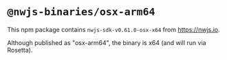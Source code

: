 # `@nwjs-binaries/osx-arm64`

This npm package contains `nwjs-sdk-v0.61.0-osx-x64` from <https://nwjs.io>.

Although published as "osx-arm64", the binary is x64 (and will run via Rosetta).
